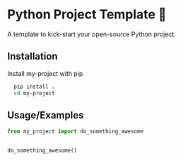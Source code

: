 # Python Project Template 🐍

<!-- A brief description of what this project does and who it's for -->
A template to kick-start your open-source Python project.


## Installation

Install my-project with pip

```bash
  pip install .
  cd my-project
```

## Usage/Examples

```python
from my_project import do_something_awesome


do_something_awesome()
```


<!-- ## Demo

Insert gif or link to demo -->


<!-- ## FAQ

#### Question 1

Answer 1

#### Question 2

Answer 2 -->
